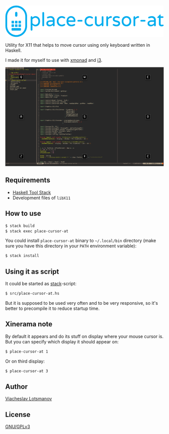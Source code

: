 <p align="left"><img src="logo/logotype_horizontal.png" alt="place-cursor-at" height="100px"></p>

Utility for X11 that helps to move cursor using only keyboard
written in Haskell.

I made it for myself to use with
[xmonad](https://github.com/unclechu/xmonadrc)
and [i3](https://github.com/unclechu/i3rc).

![Screenshot](./screenshot.png)

## Requirements

- [Haskell Tool Stack](https://haskellstack.org/)
- Development files of `libX11`

## How to use

```bash
$ stack build
$ stack exec place-cursor-at
```

You could install `place-cursor-at` binary to `~/.local/bin` directory
(make sure you have this directory in your `PATH` environment variable):

```bash
$ stack install
```

## Using it as script

It could be started as [stack](https://haskellstack.org/)-script:

```bash
$ src/place-cursor-at.hs
```

But it is supposed to be used very often and to be very responsive,
so it's better to precompile it to reduce startup time.

## Xinerama note

By default it appears and do its stuff on display where your mouse cursor is.
But you can specify which display it should appear on:

```bash
$ place-cursor-at 1
```

Or on third display:
```bash
$ place-cursor-at 3
```

## Author

[Viacheslav Lotsmanov](https://github.com/unclechu)

## License

[GNU/GPLv3](./LICENSE)
